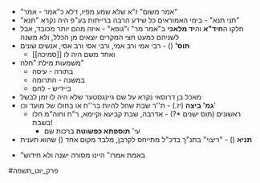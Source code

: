 * "אמר משום" ז"א שלא שמע מפיו, דלא כ"אמר - אמר"
* "תני תנא" - בימי האמוראים כל שידע הרבה ברייתות בע"פ היה נקרא "תנא"
* חלקו ה**חיד"א** וה**יד מלאכי** ב"אמר מר" ו"גופא" - איזה מהם יותר מכובד, אבל לשניהם כמעט חצי המקרים יוצאים מן הכלל, ולא משנה
* **תוס'** () - רבי אמי ורב אמי, ורבי אסי ורב אסי, אנשים שונים
	* ואחד משם היה לו [[סמיכה]]
* משמעות מילת "חלה"
	* בתורה - עיסה
	* במשנה - התרומה
	* ביידיש - לחם
* מאכל בן דרוסאי נקרא על שם גיינגסטער שלא היה לו זמן לבשל
* **גמ' ביצה** (יז.) - ת''ר שבת שחל להיות בר''ח או בחולו של מועד וכו'
	* ראשונים (תוס ישנים \*?) - אדרבה, שבת קביעא וקיימא, ר"ח וחוה"מ חלו בשבת\!
		* עי' **תוספתא כפשוטה** ברכות שם
* **תניא** () - "ריצוי" בתנ"ך בדכ"ל מתייחס לקרבן, מלבד מקום אחד () שהוא תענית
- "באמת אמרו" היינו מסורה ישנה ולא חידוש

#פרק_יוט_תשפה